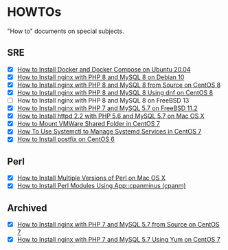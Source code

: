 # HOWTOs

"How to" documents on special subjects.

## SRE

- [x] [How to Install Docker and Docker Compose on Ubuntu 20.04](howto-install-docker-and-docker-compose-on-ubuntu20.04.md)
- [x] [How to Install nginx with PHP 8 and MySQL 8 on Debian 10](howto-install-nginx-php8-mysql8-on-debian10.md)
- [x] [How to Install nginx with PHP 8 and MySQL 8 from Source on CentOS 8](howto-install-nginx-php8-mysql8-from-source-on-centos8.md)
- [x] [How to Install nginx with PHP 8 and MySQL 8 Using dnf on CentOS 8](howto-install-nginx-php8-mysql8-using-dnf-on-centos8.md)
- [ ] How to Install nginx with PHP 8 and MySQL 8 on FreeBSD 13
- [x] [How to Install nginx with PHP 7 and MySQL 5.7 on FreeBSD 11.2](howto-install-nginx-php7-mysql57-on-freebsd11.md)
- [x] [How to Install httpd 2.2 with PHP 5.6 and MySQL 5.7 on Mac OS X](howto-install-httpd22-php56-mysql57-on-macosx.md)
- [x] [How to Mount VMWare Shared Folder in CentOS 7](howto-mount-vmware-shared-folder-in-centos7.md)
- [x] [How To Use Systemctl to Manage Systemd Services in CentOS 7](howto-use-systemctl-to-manage-systemd-services-in-centos7.md)
- [x] [How to Install postfix on CentOS 6](howto-install-postfix-on-centos6.md)

## Perl

- [x] [How to Install Multiple Versions of Perl on Mac OS X](howto-install-multiple-versions-of-perl-on-macosx.md)
- [x] [How to Install Perl Modules Using App::cpanminus (cpanm)](howto-install-perl-moudles-using-cpanminus.md)

## Archived

- [x] [How to Install nginx with PHP 7 and MySQL 5.7 from Source on CentOS 7](howto-install-nginx-php7-mysql57-from-source-on-centos7.md)
- [x] [How to Install nginx with PHP 7 and MySQL 5.7 Using Yum on CentOS 7](howto-install-nginx-php7-mysql57-using-yum-on-centos7.md)

